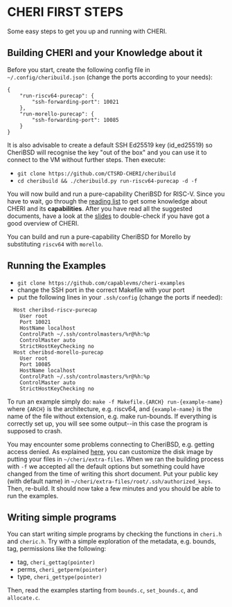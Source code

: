 # CHERI FIRST STEPS

Some easy steps to get you up and running with CHERI.

## Building CHERI and your Knowledge about it

Before you start, create the following config file in `~/.config/cheribuild.json`
(change the ports according to your needs): 

```
{
    "run-riscv64-purecap": {
        "ssh-forwarding-port": 10021
    },
    "run-morello-purecap": {
        "ssh-forwarding-port": 10085
    }
}
```

It is also advisable to create a default SSH Ed25519 key (id_ed25519) so
CheriBSD will recognise the key "out of the box" and you can use it to connect
to the VM without further steps. Then execute:

- ``git clone https://github.com/CTSRD-CHERI/cheribuild``
- ``cd cheribuild && ./cheribuild.py run-riscv64-purecap -d -f``

You will now build and run a pure-capability CheriBSD for RISC-V. Since you have
to wait, go through the [reading
list](https://github.com/capablevms/docs/blob/master/reading-list.md) to get
some knowledge about CHERI and its **capabilities**. After you have read all the
suggested documents, have a look at the
[slides](https://www.cl.cam.ac.uk/research/security/ctsrd/cheri/cheri-publications.html)
to double-check if you have got a good overview of CHERI.

You can build and run a pure-capability CheriBSD for Morello by substituting
`riscv64` with `morello`.
## Running the Examples

- ``git clone https://github.com/capablevms/cheri-examples``
- change the SSH port in the correct Makefile with your port
- put the following lines in your ``.ssh/config`` (change the ports if needed):

```
  Host cheribsd-riscv-purecap
    User root
    Port 10021
    HostName localhost
    ControlPath ~/.ssh/controlmasters/%r@%h:%p
    ControlMaster auto
    StrictHostKeyChecking no
  Host cheribsd-morello-purecap
    User root
    Port 10085
    HostName localhost
    ControlPath ~/.ssh/controlmasters/%r@%h:%p
    ControlMaster auto
    StrictHostKeyChecking no
```

To run an example simply do: ``make -f Makefile.{ARCH} run-{example-name}``
where `{ARCH}` is the architecture, e.g. riscv64, and `{example-name}` is the
name of the file without extension, e.g. make run-bounds. If everything is
correctly set up, you will see some output--in this case the program is supposed
to crash. 

You may encounter some problems connecting to CheriBSD, e.g. getting access
denied. As explained
[here](https://github.com/CTSRD-CHERI/cheribuild#disk-image), you can customize
the disk image by putting your files in ``~/cheri/extra-files``. When we ran the
building process with ``-f`` we accepted all the default options but something
could have changed from the time of writing this short document. Put your public
key (with default name) in ``~/cheri/extra-files/root/.ssh/authorized_keys``.
Then, re-build. It should now take a few minutes and you should be able to run
the examples.

## Writing simple programs

You can start writing simple programs by checking the functions in ``cheri.h``
and ``cheric.h``. Try with a simple exploration of the metadata, e.g. bounds,
tag, permissions like the following:

- tag, ``cheri_gettag(pointer)``
- perms, ``cheri_getperm(pointer)``
- type, ``cheri_gettype(pointer)``

Then, read the examples starting from ``bounds.c``, ``set_bounds.c``, and
``allocate.c``.
